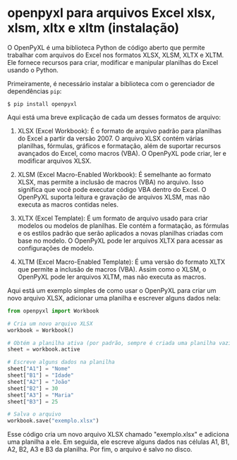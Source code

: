 # openpyxl para arquivos Excel xlsx, xlsm, xltx e xltm (instalação)

O OpenPyXL é uma biblioteca Python de código aberto que permite trabalhar com arquivos do Excel nos formatos XLSX, XLSM, XLTX e XLTM. Ele fornece recursos para criar, modificar e manipular planilhas do Excel usando o Python.

Primeiramente, é necessário instalar a biblioteca com o gerenciador de dependências `pip`:

```console
$ pip install openpyxl
```

Aqui está uma breve explicação de cada um desses formatos de arquivo:

1. XLSX (Excel Workbook): É o formato de arquivo padrão para planilhas do Excel a partir da versão 2007. O arquivo XLSX contém várias planilhas, fórmulas, gráficos e formatação, além de suportar recursos avançados do Excel, como macros (VBA). O OpenPyXL pode criar, ler e modificar arquivos XLSX.

2. XLSM (Excel Macro-Enabled Workbook): É semelhante ao formato XLSX, mas permite a inclusão de macros (VBA) no arquivo. Isso significa que você pode executar código VBA dentro do Excel. O OpenPyXL suporta leitura e gravação de arquivos XLSM, mas não executa as macros contidas neles.

3. XLTX (Excel Template): É um formato de arquivo usado para criar modelos ou modelos de planilhas. Ele contém a formatação, as fórmulas e os estilos padrão que serão aplicados a novas planilhas criadas com base no modelo. O OpenPyXL pode ler arquivos XLTX para acessar as configurações de modelo.

4. XLTM (Excel Macro-Enabled Template): É uma versão do formato XLTX que permite a inclusão de macros (VBA). Assim como o XLSM, o OpenPyXL pode ler arquivos XLTM, mas não executa as macros.

Aqui está um exemplo simples de como usar o OpenPyXL para criar um novo arquivo XLSX, adicionar uma planilha e escrever alguns dados nela:

```python
from openpyxl import Workbook

# Cria um novo arquivo XLSX
workbook = Workbook()

# Obtém a planilha ativa (por padrão, sempre é criada uma planilha vazia)
sheet = workbook.active

# Escreve alguns dados na planilha
sheet["A1"] = "Nome"
sheet["B1"] = "Idade"
sheet["A2"] = "João"
sheet["B2"] = 30
sheet["A3"] = "Maria"
sheet["B3"] = 25

# Salva o arquivo
workbook.save("exemplo.xlsx")
```

Esse código cria um novo arquivo XLSX chamado "exemplo.xlsx" e adiciona uma planilha a ele. Em seguida, ele escreve alguns dados nas células A1, B1, A2, B2, A3 e B3 da planilha. Por fim, o arquivo é salvo no disco.
